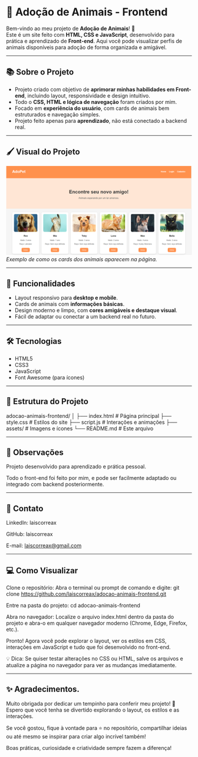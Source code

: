 # 🐾 Adoção de Animais - Frontend

Bem-vindo ao meu projeto de **Adoção de Animais**! 🌟  
Este é um site feito com **HTML, CSS e JavaScript**, desenvolvido para prática e aprendizado de **Front-end**. Aqui você pode visualizar perfis de animais disponíveis para adoção de forma organizada e amigável.

---

## 📚 Sobre o Projeto

- Projeto criado com objetivo de **aprimorar minhas habilidades em Front-end**, incluindo layout, responsividade e design intuitivo.
- Todo o **CSS, HTML e lógica de navegação** foram criados por mim.
- Focado em **experiência do usuário**, com cards de animais bem estruturados e navegação simples.
- Projeto feito apenas para **aprendizado**, não está conectado a backend real.

---

## 🖌️ Visual do Projeto

![Visual do Projeto](./assets/site.png.png)  
*Exemplo de como os cards dos animais aparecem na página.*

---

## 🚀 Funcionalidades

- Layout responsivo para **desktop e mobile**.
- Cards de animais com **informações básicas**.
- Design moderno e limpo, com **cores amigáveis e destaque visual**.
- Fácil de adaptar ou conectar a um backend real no futuro.

---

## 🛠️ Tecnologias

- HTML5
- CSS3
- JavaScript
- Font Awesome (para ícones)

---

## 📂 Estrutura do Projeto
adocao-animais-frontend/
│
├── index.html # Página principal
├── style.css # Estilos do site
├── script.js # Interações e animações
├── assets/ # Imagens e ícones
└── README.md # Este arquivo

---

## 📝 Observações

Projeto desenvolvido para aprendizado e prática pessoal.

Todo o front-end foi feito por mim, e pode ser facilmente adaptado ou integrado com backend posteriormente.

---

## 🔗 Contato

LinkedIn: laiscorreax

GitHub: laiscorreax

E-mail: laiscorreax@gmail.com

---

## 💻 Como Visualizar
Clone o repositório:
Abra o terminal ou prompt de comando e digite:
git clone https://github.com/laiscorreax/adocao-animais-frontend.git

Entre na pasta do projeto:
cd adocao-animais-frontend

Abra no navegador:
Localize o arquivo index.html dentro da pasta do projeto e abra-o em qualquer navegador moderno (Chrome, Edge, Firefox, etc.).

Pronto!
Agora você pode explorar o layout, ver os estilos em CSS, interações em JavaScript e tudo que foi desenvolvido no front-end.

💡 Dica: Se quiser testar alterações no CSS ou HTML, salve os arquivos e atualize a página no navegador para ver as mudanças imediatamente.

---

## ✨ Agradecimentos.

Muito obrigada por dedicar um tempinho para conferir meu projeto! 💙
Espero que você tenha se divertido explorando o layout, os estilos e as interações.

Se você gostou, fique à vontade para ⭐ no repositório, compartilhar ideias ou até mesmo se inspirar para criar algo incrível também! 

Boas práticas, curiosidade e criatividade sempre fazem a diferença!
